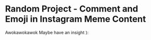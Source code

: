 # Random Project - Comment and Emoji in Instagram Meme Content

Awokawokawok
Maybe have an insight ):